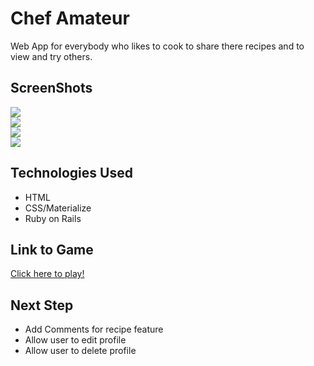 # Chef Amateur

Web App for everybody who likes to cook 
to share there recipes and to view and try others.

## ScreenShots
<img src="https://i.imgur.com/ivtwWPA.png"/>
<br>
<img src="https://i.imgur.com/cuRZEKl.png"/>
<br>
<img src="https://i.imgur.com/IHRCrJl.png"/>
<br>
<img src="https://i.imgur.com/VLhUkN3.png"/>


## Technologies Used

* HTML
* CSS/Materialize
* Ruby on Rails


## Link to Game

[Click here to play!](https://chefamateur.herokuapp.com/)


## Next Step
* Add Comments for recipe feature
* Allow user to edit profile
* Allow user to delete profile 

